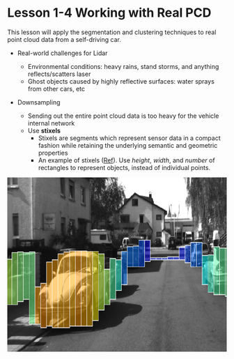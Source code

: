 # Lesson 1-4 Working with Real PCD

This lesson will apply the segmentation and clustering techniques to real point cloud data from a self-driving car.

- Real-world challenges for Lidar
    * Environmental conditions: heavy rains, stand storms, and anything reflects/scatters laser
    * Ghost objects caused by highly reflective surfaces: water sprays from other cars, etc

- Downsampling
    * Sending out the entire point cloud data is too heavy for the vehicle internal network
    * Use **stixels**
        + Stixels are segments which represent sensor data in a compact fashion while retaining the underlying semantic and geometric properties
        + An example of stixels ([Ref](https://www.mathworks.com/matlabcentral/fileexchange/65347-stixel-world)). Use *height*, *width*, and *number* of rectangles to represent objects, instead of individual points.

<img src="media/stixels-example.png" width="800" height="400" />    